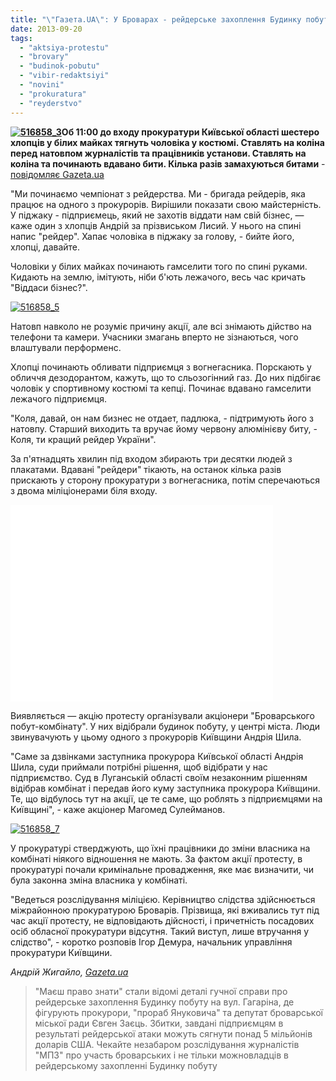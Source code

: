 ```yaml
---
title: "\"Газета.UA\": У Броварах - рейдерське захоплення Будинку побуту. Вже пікетують обласну прокуратуру - ВІДЕО"
date: 2013-09-20
tags: 
  - "aktsiya-protestu"
  - "brovary"
  - "budinok-pobutu"
  - "vibir-redaktsiyi"
  - "novini"
  - "prokuratura"
  - "reyderstvo"
---
```


**[![516858_3](https://mpz.brovary.org/wp-content/uploads/2013/09/516858_3.jpg)](https://mpz.brovary.org/wp-content/uploads/2013/09/516858_3.jpg)Об 11:00 до входу прокуратури Київської області шестеро хлопців у білих майках тягнуть чоловіка у костюмі. Ставлять на коліна перед натовпом журналістів та працівників установи. Ставлять на коліна та починають вдавано бити. Кілька разів замахуються битами** \- [повідомляє Gazeta.ua](http://gazeta.ua/articles/np-photo/_kraschomu-rejderu-pid-prokuraturoyu-vruchili-chervonu-bejsbolnu-bitu/516858)

"Ми починаємо чемпіонат з рейдерства. Ми - бригада рейдерів, яка працює на одного з прокурорів. Вирішили показати свою майстерність. У піджаку - підприємець, який не захотів віддати нам свій бізнес, — каже один з хлопців Андрій за прізвиськом Лисий. У нього на спині напис "рейдер". Хапає чоловіка в піджаку за голову, - бийте його, хлопці, давайте.

Чоловіки у білих майках починають гамселити того по спині руками. Кидають на землю, імітують, ніби б'ють лежачого, весь час кричать "Віддаси бізнес?".

[![516858_5](https://mpz.brovary.org/wp-content/uploads/2013/09/516858_5.jpg)](https://mpz.brovary.org/wp-content/uploads/2013/09/516858_5.jpg)

Натовп навколо не розуміє причину акції, але всі знімають дійство на телефони та камери. Учасники змагань вперто не зізнаються, чого влаштували перформенс.

Хлопці починають обливати підприємця з вогнегасника. Порскають у обличчя дезодорантом, кажуть, що то сльозогінний газ. До них підбігає чоловік у спортивному костюмі та кепці. Починає вдавано гамселити лежачого підприємця.

"Коля, давай, он нам бизнес не отдает, падлюка, - підтримують його з натовпу. Старший виходить та вручає йому червону алюмінієву биту, - Коля, ти кращий рейдер України".

За п'ятнадцять хвилин під входом збирають три десятки людей з плакатами. Вдавані "рейдери" тікають, на останок кілька разів прискають у сторону прокуратури з вогнегасника, потім сперечаються з двома міліціонерами біля входу.

<iframe src="//www.youtube.com/embed/11KjPkiueJc" height="315" width="420" allowfullscreen frameborder="0"></iframe>

Виявляється — акцію протесту організували акціонери "Броварського побут-комбінату". У них відібрали будинок побуту, у центрі міста. Люди звинувачують у цьому одного з прокурорів Київщини Андрія Шила.

"Саме за дзвінками заступника прокурора Київської області Андрія Шила, суди приймали потрібні рішення, щоб відібрати у нас підприємство. Суд в Луганській області своїм незаконним рішенням відібрав комбінат і передав його куму заступника прокурора Київщини. Те, що відбулось тут на акції, це те саме, що роблять з підприємцями на Київщині", - каже акціонер Магомед Сулейманов.

[![516858_7](https://mpz.brovary.org/wp-content/uploads/2013/09/516858_7.jpg)](https://mpz.brovary.org/wp-content/uploads/2013/09/516858_7.jpg)

У прокуратурі стверджують, що їхні працівники до зміни власника на комбінаті ніякого відношення не мають. За фактом акції протесту, в прокуратурі почали кримінальне провадження, яке має визначити, чи була законна зміна власника у комбінаті.

"Ведеться розслідування міліцією. Керівництво слідства здійснюється міжрайонною прокуратурою Броварів. Прізвища, які вживались тут під час акції протесту, не відповідають дійсності, і причетність посадових осіб обласної прокуратури відсутня. Такий виступ, лише втручання у слідство", - коротко розповів Ігор Демура, начальник управління прокуратури Київщини.

_Андрій Жигайло, [Gazeta.ua](http://gazeta.ua/articles/np-photo/_kraschomu-rejderu-pid-prokuraturoyu-vruchili-chervonu-bejsbolnu-bitu/516858)_

> "Маєш право знати" стали відомі деталі гучної справи про рейдерське захоплення Будинку побуту на вул. Гагаріна, де фігурують прокурори, "прораб Януковича" та депутат броварської міської ради Євген Заєць. Збитки, завдані підприємцям в результаті рейдерської атаки можуть сягнути понад 5 мільйонів доларів США. Чекайте незабаром розслідування журналістів "МПЗ" про участь броварських і не тільки можновладців в рейдерському захопленні Будинку побуту
